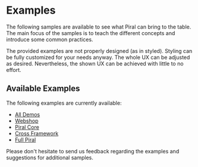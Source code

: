# Examples

The following samples are available to see what Piral can bring to the table. The main focus of the samples is to teach the different concepts and introduce some common practices.

The provided examples are not properly designed (as in styled). Styling can be fully customized for your needs anyway. The whole UX can be adjusted as desired. Nevertheless, the shown UX can be achieved with little to no effort.

## Available Examples

The following examples are currently available:

- [All Demos](./all-demos.md)
- [Webshop](./bare-shop.md)
- [Piral Core](./demo-core.md)
- [Cross Framework](./demo-cross.md)
- [Full Piral](./demo-full.md)

Please don't hesitate to send us feedback regarding the examples and suggestions for additional samples.
